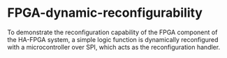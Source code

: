 # FPGA-dynamic-reconfigurability
To demonstrate the reconfiguration capability of the FPGA component of the HA-FPGA system, a simple logic function is dynamically reconfigured with a microcontroller over SPI, which acts as the reconfiguration handler.
